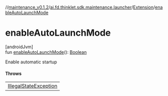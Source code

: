//[maintenance_v0.1.2](../../../index.md)/[ai.fd.thinklet.sdk.maintenance.launcher](../index.md)/[Extension](index.md)/[enableAutoLaunchMode](enable-auto-launch-mode.md)

# enableAutoLaunchMode

[androidJvm]\
fun [enableAutoLaunchMode](enable-auto-launch-mode.md)(): [Boolean](https://kotlinlang.org/api/latest/jvm/stdlib/kotlin/-boolean/index.html)

Enable automatic startup

#### Throws

| |
|---|
| [IllegalStateException](https://kotlinlang.org/api/latest/jvm/stdlib/kotlin/-illegal-state-exception/index.html) |
